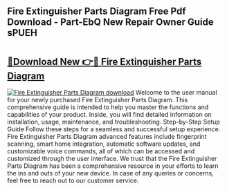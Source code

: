 ## Fire Extinguisher Parts Diagram Free Pdf Download - Part-EbQ New Repair Owner Guide sPUEH

# <h2><a href="http://dfmd4f.blite.top/?on=Fire+Extinguisher+Parts+Diagram">🔗Download New 👉🔴 Fire Extinguisher Parts Diagram</a></h2>

[![Fire Extinguisher Parts Diagram download](https://i.imgur.com/lujVjoI.png)](http://dfmd4f.blite.top/?on=Fire+Extinguisher+Parts+Diagram)
Welcome to the user manual for your newly purchased Fire Extinguisher Parts Diagram. This comprehensive guide is intended to help you master the functions and capabilities of your product. Inside, you will find detailed information on installation, usage, maintenance, and troubleshooting. Step-by-Step Setup Guide Follow these steps for a seamless and successful setup experience. Fire Extinguisher Parts Diagram advanced features include fingerprint scanning, smart home integration, automatic software updates, and customizable voice commands, all of which can be accessed and customized through the user interface. We trust that the Fire Extinguisher Parts Diagram has been a comprehensive resource in your efforts to learn the ins and outs of your new device. In case of any queries or concerns, feel free to reach out to our customer service.
